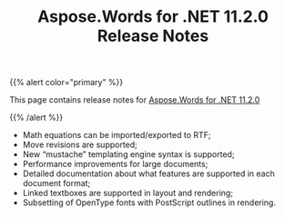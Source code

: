 ﻿---
title: Aspose.Words for .NET 11.2.0 Release Notes
description: "Aspose.Words for .NET 11.2.0 Release Notes – learn about the latest updates and fixes."
type: docs
weight: 90
url: /net/aspose-words-for-net-11-2-0-release-notes/
---

{{% alert color="primary" %}} 

This page contains release notes for [Aspose.Words for .NET 11.2.0](https://www.nuget.org/packages/Aspose.Words/11.2.0)

{{% /alert %}} 

- Math equations can be imported/exported to RTF;
- Move revisions are supported;
- New “mustache” templating engine syntax is supported;
- Performance improvements for large documents;
- Detailed documentation about what features are supported in each document format;
- Linked textboxes are supported in layout and rendering;
- Subsetting of OpenType fonts with PostScript outlines in rendering.


